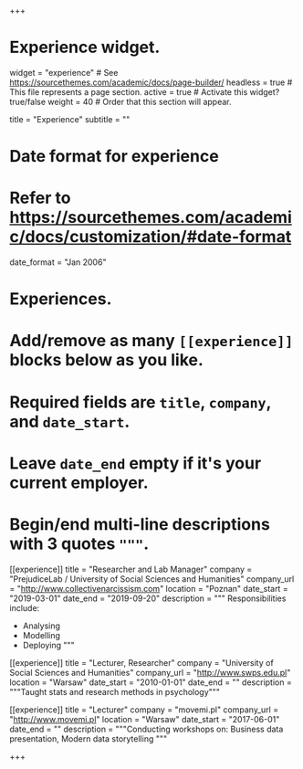 +++
# Experience widget.
widget = "experience"  # See https://sourcethemes.com/academic/docs/page-builder/
headless = true  # This file represents a page section.
active = true  # Activate this widget? true/false
weight = 40  # Order that this section will appear.

title = "Experience"
subtitle = ""

# Date format for experience
#   Refer to https://sourcethemes.com/academic/docs/customization/#date-format
date_format = "Jan 2006"

# Experiences.
#   Add/remove as many `[[experience]]` blocks below as you like.
#   Required fields are `title`, `company`, and `date_start`.
#   Leave `date_end` empty if it's your current employer.
#   Begin/end multi-line descriptions with 3 quotes `"""`.
[[experience]]
  title = "Researcher and Lab Manager"
  company = "PrejudiceLab / University of Social Sciences and Humanities"
  company_url = "http://www.collectivenarcissism.com"
  location = "Poznan"
  date_start = "2019-03-01"
  date_end = "2019-09-20"
  description = """
  Responsibilities include:
  
  * Analysing
  * Modelling
  * Deploying
  """

[[experience]]
  title = "Lecturer, Researcher"
  company = "University of Social Sciences and Humanities"
  company_url = "http://www.swps.edu.pl"
  location = "Warsaw"
  date_start = "2010-01-01"
  date_end = ""
  description = """Taught stats and research methods in psychology"""
  
[[experience]]
  title = "Lecturer"
  company = "movemi.pl"
  company_url = "http://www.movemi.pl"
  location = "Warsaw"
  date_start = "2017-06-01"
  date_end = ""
  description = """Conducting workshops on: Business data presentation, Modern data storytelling """

+++
